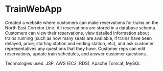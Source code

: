 # TrainWebApp
Created a website where customers can make reservations for trains on the North East Corridor Line. All reservations are stored in a database schema. Customers can view their reservations, view detailed information about trains running (such as how many seats are available, if trains have been delayed, price, starting station and ending station, etc), and ask customer representatives any questions that they have. Customer reps can edit reservations, update train schedules, and answer customer questions.

Technologies used: JSP, AWS (EC2, RDS), Apache Tomcat, MySQL

